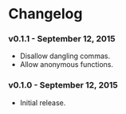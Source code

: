 # Changelog

### v0.1.1 - September 12, 2015

- Disallow dangling commas.
- Allow anonymous functions.


### v0.1.0 - September 12, 2015

- Initial release.
